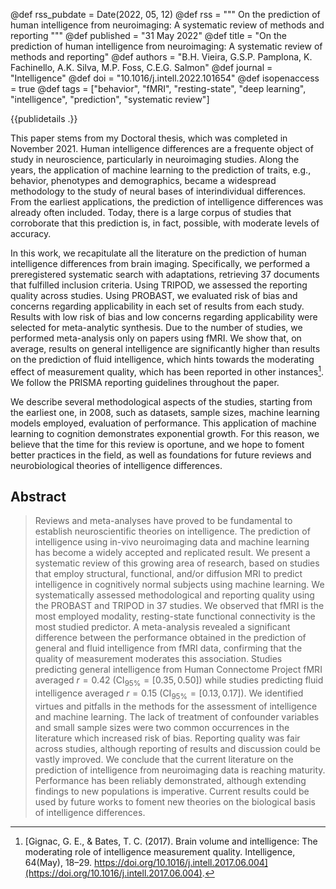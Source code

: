 @def rss_pubdate = Date(2022, 05, 12)
@def rss = """ On the prediction of human intelligence from neuroimaging: A systematic review of methods and reporting """
@def published = "31 May 2022"
@def title = "On the prediction of human intelligence from neuroimaging: A systematic review of methods and reporting"
@def authors = "B.H. Vieira, G.S.P. Pamplona, K. Fachinello, A.K. Silva, M.P. Foss, C.E.G. Salmon"
@def journal = "Intelligence"
@def doi = "10.1016/j.intell.2022.101654"
@def isopenaccess = true
@def tags = ["behavior", "fMRI", "resting-state", "deep learning", "intelligence", "prediction", "systematic review"]


{{publidetails .}}

This paper stems from my Doctoral thesis, which was completed in November 2021.
Human intelligence differences are a frequente object of study in neuroscience, particularly in neuroimaging studies.
Along the years, the application of machine learning to the prediction of traits, e.g., behavior, phenotypes and demographics, became a widespread methodology to the study of neural bases of interindividual differences.
From the earliest applications, the prediction of intelligence differences was already often included.
Today, there is a large corpus of studies that corroborate that this prediction is, in fact, possible, with moderate levels of accuracy.

In this work, we recapitulate all the literature on the prediction of human intelligence differences from brain imaging.
Specifically, we performed a preregistered systematic search with adaptations, retrieving 37 documents that fulfilled inclusion criteria.
Using TRIPOD, we assessed the reporting quality across studies.
Using PROBAST, we evaluated risk of bias and concerns regarding applicability in each set of results from each study.
Results with low risk of bias and low concerns regarding applicability were selected for meta-analytic synthesis.
Due to the number of studies, we performed meta-analysis only on papers using fMRI.
We show that, on average, results on general intelligence are significantly higher than results on the prediction of fluid intelligence, which hints towards the moderating effect of measurement quality, which has been reported in other instances[^1].
We follow the PRISMA reporting guidelines throughout the paper.

We describe several methodological aspects of the studies, starting from the earliest one, in 2008, such as datasets, sample sizes, machine learning models employed, evaluation of performance.
This application of machine learning to cognition demonstrates exponential growth.
For this reason, we believe that the time for this review is oportune, and we hope to foment better practices in the field, as well as foundations for future reviews and neurobiological theories of intelligence differences.


## Abstract
> Reviews and meta-analyses have proved to be fundamental to establish neuroscientific theories on intelligence.
> The prediction of intelligence using in-vivo neuroimaging data and machine learning has become a widely accepted and replicated result.
> We present a systematic review of this growing area of research, based on studies that employ structural, functional, and/or diffusion MRI to predict intelligence in cognitively normal subjects using machine learning.
> We systematically assessed methodological and reporting quality using the PROBAST and TRIPOD in 37 studies.
> We observed that fMRI is the most employed modality, resting-state functional connectivity is the most studied predictor.
> A meta-analysis revealed a significant difference between the performance obtained in the prediction of general and fluid intelligence from fMRI data, confirming that the quality of measurement moderates this association.
> Studies predicting general intelligence from Human Connectome Project fMRI averaged $r = 0.42 \ (\text{CI}_\text{95\%} = [0.35, 0.50])$ while studies predicting fluid intelligence averaged $r = 0.15 \ (\text{CI}_\text{95\%} = [0.13, 0.17])$.
> We identified virtues and pitfalls in the methods for the assessment of intelligence and machine learning.
> The lack of treatment of confounder variables and small sample sizes were two common occurrences in the literature which increased risk of bias.
> Reporting quality was fair across studies, although reporting of results and discussion could be vastly improved.
> We conclude that the current literature on the prediction of intelligence from neuroimaging data is reaching maturity.
> Performance has been reliably demonstrated, although extending findings to new populations is imperative.
> Current results could be used by future works to foment new theories on the biological basis of intelligence differences.

[^1]: [Gignac, G. E., & Bates, T. C. (2017). Brain volume and intelligence: The moderating role of intelligence measurement quality. Intelligence, 64(May), 18–29. https://doi.org/10.1016/j.intell.2017.06.004](https://doi.org/10.1016/j.intell.2017.06.004).